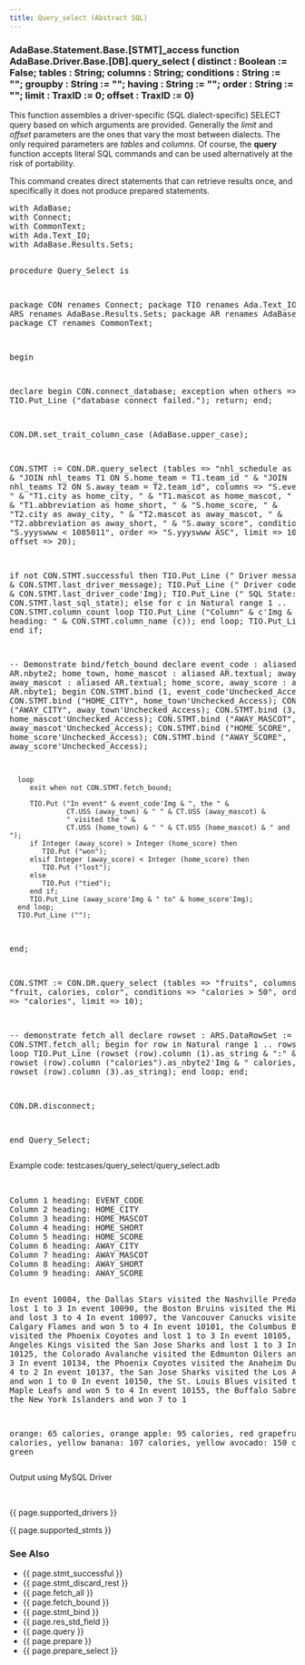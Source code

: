 ```yaml
---
title: Query_select (Abstract SQL)
---
```


<div class="leftside">
<h3>AdaBase.Statement.Base.[STMT]_access function<br/>
AdaBase.Driver.Base.[DB].query_select  (
                          distinct    : Boolean := False;
                          tables      : String;
                          columns     : String;
                          conditions  : String := "";
                          groupby     : String := "";
                          having      : String := "";
                          order       : String := "";
                          limit       : TraxID := 0;
                          offset      : TraxID := 0)</h3>

<p>This function assembles a driver-specific (SQL dialect-specific)
SELECT query based on which arguments are provided.  Generally the
<i>limit</i> and <i>offset</i> parameters are the ones that vary the
most between dialects.  The only required parameters are <i>tables</i>
and <i>columns</i>.  Of course, the <b>query</b> function accepts literal
SQL commands and can be used alternatively at the risk of portability.</p>
<p>This command creates direct statements that can retrieve results once,
and specifically it does not produce prepared statements.
</p>
<pre class="code">
with AdaBase;
with Connect;
with CommonText;
with Ada.Text_IO;
with AdaBase.Results.Sets;

procedure Query_Select is

   package CON renames Connect;
   package TIO renames Ada.Text_IO;
   package ARS renames AdaBase.Results.Sets;
   package AR  renames AdaBase.Results;
   package CT  renames CommonText;

begin

   declare
   begin
      CON.connect_database;
   exception
      when others =>
         TIO.Put_Line ("database connect failed.");
         return;
   end;

   CON.DR.set_trait_column_case (AdaBase.upper_case);

   CON.STMT := CON.DR.query_select
               (tables    => "nhl_schedule as S " &
                             "JOIN nhl_teams T1 ON S.home_team = T1.team_id " &
                             "JOIN nhl_teams T2 ON S.away_team = T2.team_id",
               columns    => "S.event_code, " &
                             "T1.city as home_city, " &
                             "T1.mascot as home_mascot, " &
                             "T1.abbreviation as home_short, " &
                             "S.home_score, " &
                             "T2.city as away_city, " &
                             "T2.mascot as away_mascot, " &
                             "T2.abbreviation as away_short, " &
                             "S.away_score",
               conditions => "S.yyyswww < 1085011",
               order      => "S.yyyswww ASC",
               limit      => 10,
               offset     => 20);

   if not CON.STMT.successful then
      TIO.Put_Line ("  Driver message: " & CON.STMT.last_driver_message);
      TIO.Put_Line ("     Driver code: " & CON.STMT.last_driver_code'Img);
      TIO.Put_Line ("       SQL State: " & CON.STMT.last_sql_state);
   else
      for c in Natural range 1 .. CON.STMT.column_count loop
         TIO.Put_Line ("Column" & c'Img & " heading: " &
                       CON.STMT.column_name (c));
      end loop;
      TIO.Put_Line ("");
   end if;

   --  Demonstrate bind/fetch_bound 
   declare
      event_code : aliased AR.nbyte2;
      home_town, home_mascot  : aliased AR.textual;
      away_town, away_mascot  : aliased AR.textual;
      home_score, away_score  : aliased AR.nbyte1;
   begin
      CON.STMT.bind (1, event_code'Unchecked_Access);
      CON.STMT.bind ("HOME_CITY", home_town'Unchecked_Access);
      CON.STMT.bind ("AWAY_CITY", away_town'Unchecked_Access);
      CON.STMT.bind (3, home_mascot'Unchecked_Access);
      CON.STMT.bind ("AWAY_MASCOT", away_mascot'Unchecked_Access);
      CON.STMT.bind ("HOME_SCORE", home_score'Unchecked_Access);
      CON.STMT.bind ("AWAY_SCORE", away_score'Unchecked_Access);

      loop
         exit when not CON.STMT.fetch_bound;

         TIO.Put ("In event" & event_code'Img & ", the " &
                  CT.USS (away_town) & " " & CT.USS (away_mascot) &
                  " visited the " &
                  CT.USS (home_town) & " " & CT.USS (home_mascot) & " and ");
         if Integer (away_score) > Integer (home_score) then
            TIO.Put ("won");
         elsif Integer (away_score) < Integer (home_score) then
            TIO.Put ("lost");
         else
            TIO.Put ("tied");
         end if;
         TIO.Put_Line (away_score'Img & " to" & home_score'Img);
      end loop;
      TIO.Put_Line ("");
   end;

   CON.STMT := CON.DR.query_select
               (tables    => "fruits",
               columns    => "fruit, calories, color",
               conditions => "calories > 50",
               order      => "calories",
               limit      => 10);

   --  demonstrate fetch_all
   declare
      rowset : ARS.DataRowSet := CON.STMT.fetch_all;
   begin
      for row in Natural range 1 .. rowset'Length loop
         TIO.Put_Line (rowset (row).column (1).as_string & ":" &
                       rowset (row).column ("calories").as_nbyte2'Img &
                       " calories, " & rowset (row).column (3).as_string);
      end loop;
   end;

   CON.DR.disconnect;

end Query_Select;
</pre>
<p class="caption">Example code: testcases/query_select/query_select.adb</p>
<br/>
<pre class="output">
Column 1 heading: EVENT_CODE
Column 2 heading: HOME_CITY
Column 3 heading: HOME_MASCOT
Column 4 heading: HOME_SHORT
Column 5 heading: HOME_SCORE
Column 6 heading: AWAY_CITY
Column 7 heading: AWAY_MASCOT
Column 8 heading: AWAY_SHORT
Column 9 heading: AWAY_SCORE

In event 10084, the Dallas Stars visited the Nashville Predators and lost 1 to 3
In event 10090, the Boston Bruins visited the Minnesota Wild and lost 3 to 4
In event 10097, the Vancouver Canucks visited the Calgary Flames and won 5 to 4
In event 10101, the Columbus Blue Jackets visited the Phoenix Coyotes and lost 1 to 3
In event 10105, the Los Angeles Kings visited the San Jose Sharks and lost 1 to 3
In event 10125, the Colorado Avalanche visited the Edmunton Oilers and lost 2 to 3
In event 10134, the Phoenix Coyotes visited the Anaheim Ducks and won 4 to 2
In event 10137, the San Jose Sharks visited the Los Angeles Kings and won 1 to 0
In event 10150, the St. Louis Blues visited the Toronto Maple Leafs and won 5 to 4
In event 10155, the Buffalo Sabres visited the New York Islanders and won 7 to 1

orange: 65 calories, orange
apple: 95 calories, red
grapefruit: 100 calories, yellow
banana: 107 calories, yellow
avocado: 150 calories, green
</pre>
<p class="caption">Output using MySQL Driver</p>
<br/>
<p>{{ page.supported_drivers }}</p>
<p>{{ page.supported_stmts }}</p>
</div>
<div class="sidenav">
  <h3>See Also</h3>
  <ul>
    <li>{{ page.stmt_successful }}</li>
    <li>{{ page.stmt_discard_rest }}</li>
    <li>{{ page.fetch_all }}</li>
    <li>{{ page.fetch_bound }}</li>
    <li>{{ page.stmt_bind }}</li>
    <li>{{ page.res_std_field }}</li>
    <li>{{ page.query }}</li>
    <li>{{ page.prepare }}</li>
    <li>{{ page.prepare_select }}</li>
  </ul>
</div>
